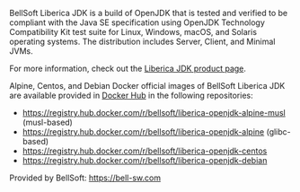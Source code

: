 BellSoft Liberica JDK is a build of OpenJDK that is tested and verified to be compliant with the Java SE 
specification using OpenJDK Technology Compatibility Kit test suite for Linux, Windows, macOS, and Solaris operating systems.
The distribution includes Server, Client, and Minimal JVMs.

For more information, check out the [Liberica JDK product page](https://bell-sw.com/pages/libericajdk/). 

Alpine, Centos, and Debian Docker official images of BellSoft Liberica JDK are available provided in [Docker Hub](https://registry.hub.docker.com/u/bellsoft) in the following repositories:

- https://registry.hub.docker.com/r/bellsoft/liberica-openjdk-alpine-musl (musl-based)
- https://registry.hub.docker.com/r/bellsoft/liberica-openjdk-alpine (glibc-based)
- https://registry.hub.docker.com/r/bellsoft/liberica-openjdk-centos
- https://registry.hub.docker.com/r/bellsoft/liberica-openjdk-debian

Provided by BellSoft: https://bell-sw.com
